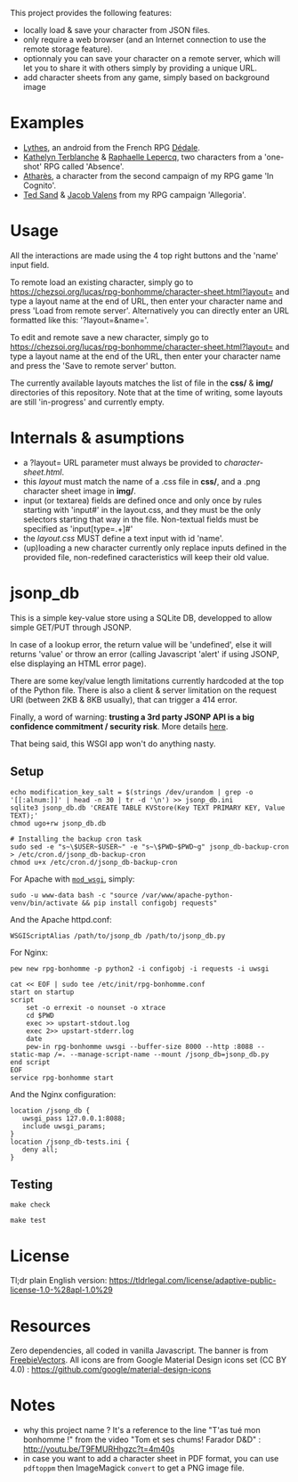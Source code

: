 This project provides the following features:
- locally load & save your character from JSON files.
- only require a web browser (and an Internet connection to use the remote storage feature).
- optionnaly you can save your character on a remote server,
which will let you to share it with others simply by providing a unique URL.
- add character sheets from any game, simply based on background image

# Examples

- [Lythes](https://chezsoi.org/lucas/rpg-bonhomme/character-sheet.html?layout=Dedale&name=lythes), an android from the French RPG [Dédale](http://lab00.free.fr/sommaire/home.htm).
- [Kathelyn Terblanche](https://chezsoi.org/lucas/rpg-bonhomme/character-sheet.html?layout=Absence&name=kathelyn_terblanche) & [Raphaelle Lepercq](https://chezsoi.org/lucas/rpg-bonhomme/character-sheet.html?layout=Absence&name=raphaelle_lepercq_se_fait_appeler_lila_), two characters from a 'one-shot' RPG called 'Absence'.
- [Atharès](https://chezsoi.org/lucas/rpg-bonhomme/character-sheet.html?layout=InCognito1&name=athares), a character from the second campaign of my RPG game 'In Cognito'.
- [Ted Sand](https://chezsoi.org/lucas/rpg-bonhomme/character-sheet.html?layout=Allegoria&name=ted_sand) & [Jacob Valens](https://chezsoi.org/lucas/rpg-bonhomme/character-sheet.html?layout=Allegoria&name=jacob_valens) from my RPG campaign 'Allegoria'.

# Usage

All the interactions are made using the 4 top right buttons and the 'name' input field.

To remote load an existing character, simply go to https://chezsoi.org/lucas/rpg-bonhomme/character-sheet.html?layout= and type a layout name at the end of URL, then enter your character name and press 'Load from remote server'. Alternatively you can directly enter an URL formatted like this: '?layout=<layout-name>&name=<character-id>'.

To edit and remote save a new character, simply go to https://chezsoi.org/lucas/rpg-bonhomme/character-sheet.html?layout= and type a layout name at the end of the URL, then enter your character name and press the 'Save to remote server' button.

The currently available layouts matches the list of file in the **css/** & **img/** directories of this repository. Note that at the time of writing, some layouts are still 'in-progress' and currently empty.

# Internals & asumptions

- a ?layout= URL parameter must always be provided to _character-sheet.html_.
- this _layout_ must match the name of a .css file in **css/**, and a .png character sheet image in **img/**.
- input (or textarea) fields are defined once and only once by rules starting with 'input#<name>' in the layout.css,
and they must be the only selectors starting that way in the file.
Non-textual fields must be specified as 'input[type=.+]#<name>'
- the _layout.css_ MUST define a text input with id 'name'.
- (up)loading a new character currently only replace inputs defined in the provided file,
non-redefined caracteristics will keep their old value.

# jsonp_db

This is a simple key-value store using a SQLite DB, developped to allow simple GET/PUT through JSONP.

In case of a lookup error, the return value will be 'undefined', else it will returns 'value' or throw an error
(calling Javascript 'alert' if using JSONP, else displaying an HTML error page).

There are some key/value length limitations currently hardcoded at the top of the Python file.
There is also a client & server limitation on the request URI (between 2KB & 8KB usually), that can trigger a 414 error.

Finally, a word of warning: **trusting a 3rd party JSONP API is a big confidence commitment / security risk**.
More details [here](http://security.stackexchange.com/a/23439).

That being said, this WSGI app won't do anything nasty.

## Setup

    echo modification_key_salt = $(strings /dev/urandom | grep -o '[[:alnum:]]' | head -n 30 | tr -d '\n') >> jsonp_db.ini
    sqlite3 jsonp_db.db 'CREATE TABLE KVStore(Key TEXT PRIMARY KEY, Value TEXT);'
    chmod ugo+rw jsonp_db.db

    # Installing the backup cron task
    sudo sed -e "s~\$USER~$USER~" -e "s~\$PWD~$PWD~g" jsonp_db-backup-cron > /etc/cron.d/jsonp_db-backup-cron
    chmod u+x /etc/cron.d/jsonp_db-backup-cron

For Apache with [`mod_wsgi`](https://modwsgi.readthedocs.org), simply:

    sudo -u www-data bash -c "source /var/www/apache-python-venv/bin/activate && pip install configobj requests"

And the Apache httpd.conf:

    WSGIScriptAlias /path/to/jsonp_db /path/to/jsonp_db.py

For Nginx:

    pew new rpg-bonhomme -p python2 -i configobj -i requests -i uwsgi
    
    cat << EOF | sudo tee /etc/init/rpg-bonhomme.conf
    start on startup
    script
        set -o errexit -o nounset -o xtrace
        cd $PWD
        exec >> upstart-stdout.log
        exec 2>> upstart-stderr.log
        date
        pew-in rpg-bonhomme uwsgi --buffer-size 8000 --http :8088 --static-map /=. --manage-script-name --mount /jsonp_db=jsonp_db.py
    end script
    EOF
    service rpg-bonhomme start
    
And the Nginx configuration:

    location /jsonp_db {
       uwsgi_pass 127.0.0.1:8088;
       include uwsgi_params;
    }
    location /jsonp_db-tests.ini {
       deny all;
    }


## Testing

    make check

    make test

# License
Tl;dr plain English version: https://tldrlegal.com/license/adaptive-public-license-1.0-%28apl-1.0%29

# Resources

Zero dependencies, all coded in vanilla Javascript.
The banner is from [FreebieVectors](http://www.freebievectors.com/fr/apercu-vecteur/150/rubans-banniere-vecteur-libre-symbole/).
All icons are from Google Material Design icons set (CC BY 4.0) : https://github.com/google/material-design-icons

# Notes

- why this project name ? It's a reference to the line "T'as tué mon bonhomme !" from the video "Tom et ses chums! Farador D&D" : http://youtu.be/T9FMURHhgzc?t=4m40s
- in case you want to add a character sheet in PDF format, you can use `pdftoppm` then ImageMagick `convert` to get a PNG image file.


